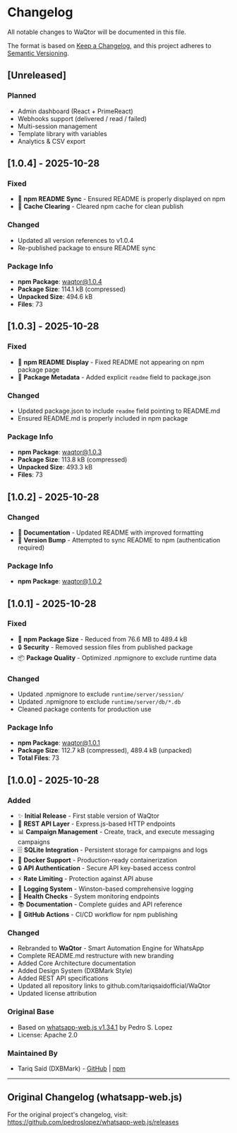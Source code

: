 # Changelog

All notable changes to WaQtor will be documented in this file.

The format is based on [Keep a Changelog](https://keepachangelog.com/en/1.0.0/),
and this project adheres to [Semantic Versioning](https://semver.org/spec/v2.0.0.html).

## [Unreleased]

### Planned
- Admin dashboard (React + PrimeReact)
- Webhooks support (delivered / read / failed)
- Multi-session management
- Template library with variables
- Analytics & CSV export

## [1.0.4] - 2025-10-28

### Fixed
- 🐛 **npm README Sync** - Ensured README is properly displayed on npm
- 🔄 **Cache Clearing** - Cleared npm cache for clean publish

### Changed
- Updated all version references to v1.0.4
- Re-published package to ensure README sync

### Package Info
- **npm Package**: [waqtor@1.0.4](https://www.npmjs.com/package/waqtor)
- **Package Size**: 114.1 kB (compressed)
- **Unpacked Size**: 494.6 kB
- **Files**: 73

## [1.0.3] - 2025-10-28

### Fixed
- 🐛 **npm README Display** - Fixed README not appearing on npm package page
- 📄 **Package Metadata** - Added explicit `readme` field to package.json

### Changed
- Updated package.json to include `readme` field pointing to README.md
- Ensured README.md is properly included in npm package

### Package Info
- **npm Package**: [waqtor@1.0.3](https://www.npmjs.com/package/waqtor)
- **Package Size**: 113.8 kB (compressed)
- **Unpacked Size**: 493.3 kB
- **Files**: 73

## [1.0.2] - 2025-10-28

### Changed
- 📝 **Documentation** - Updated README with improved formatting
- 🔧 **Version Bump** - Attempted to sync README to npm (authentication required)

### Package Info
- **npm Package**: [waqtor@1.0.2](https://www.npmjs.com/package/waqtor)

## [1.0.1] - 2025-10-28

### Fixed
- 🐛 **npm Package Size** - Reduced from 76.6 MB to 489.4 kB
- 🔒 **Security** - Removed session files from published package
- 📦 **Package Quality** - Optimized .npmignore to exclude runtime data

### Changed
- Updated .npmignore to exclude `runtime/server/session/`
- Updated .npmignore to exclude `runtime/server/db/*.db`
- Cleaned package contents for production use

### Package Info
- **npm Package**: [waqtor@1.0.1](https://www.npmjs.com/package/waqtor)
- **Package Size**: 112.7 kB (compressed), 489.4 kB (unpacked)
- **Total Files**: 73

## [1.0.0] - 2025-10-28

### Added
- ✨ **Initial Release** - First stable version of WaQtor
- 🚀 **REST API Layer** - Express.js-based HTTP endpoints
- 📊 **Campaign Management** - Create, track, and execute messaging campaigns
- 🗄️ **SQLite Integration** - Persistent storage for campaigns and logs
- 🐳 **Docker Support** - Production-ready containerization
- 🔒 **API Authentication** - Secure API key-based access control
- ⚡ **Rate Limiting** - Protection against API abuse
- 📝 **Logging System** - Winston-based comprehensive logging
- 🏥 **Health Checks** - System monitoring endpoints
- 📚 **Documentation** - Complete guides and API reference
- 🔐 **GitHub Actions** - CI/CD workflow for npm publishing

### Changed
- Rebranded to **WaQtor** - Smart Automation Engine for WhatsApp
- Complete README.md restructure with new branding
- Added Core Architecture documentation
- Added Design System (DXBMark Style)
- Added REST API specifications
- Updated all repository links to github.com/tariqsaidofficial/WaQtor
- Updated license attribution

### Original Base
- Based on [whatsapp-web.js v1.34.1](https://github.com/pedroslopez/whatsapp-web.js) by Pedro S. Lopez
- License: Apache 2.0

### Maintained By
- Tariq Said (DXBMark) - [GitHub](https://github.com/tariqsaidofficial) | [npm](https://www.npmjs.com/~tariqsaidofficial)

---

## Original Changelog (whatsapp-web.js)

For the original project's changelog, visit:
https://github.com/pedroslopez/whatsapp-web.js/releases
